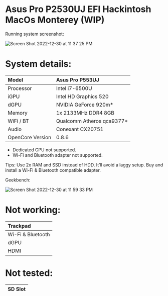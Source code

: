 # Asus Pro P2530UJ EFI Hackintosh MacOs Monterey (WIP)

Running system screenshot:

![Screen Shot 2022-12-30 at 11 37 25 PM](https://user-images.githubusercontent.com/72944953/210122650-7b6df91f-34f8-495d-9224-017c1d9fb6c9.png)

# System details:

| Model            | Asus Pro P553UJ                                              |
| :--------------- | :----------------------------------------------------------- |
| Processor        | Intel i7-6500U                                               |
| iGPU             | Intel HD Graphics 520                                        |
| dGPU             | NVIDIA GeForce 920m*                                         |
| Memory           | 1x 2133MHz DDR4 8GB                                          |
| WiFi / BT        | Qualcomm Atheros qca9377*                                    |
| Audio            | Conexant CX20751                                             |
| OpenCore Version | 0.8.6                                                        |

* Dedicated GPU not supported.
* Wi-Fi and Bluetooth adapter not supported.

Tips: Use 2x RAM and SSD instead of HDD. It’ll avoid a laggy setup. Buy and install a Wi-Fi & Bluetooth compatible adapter.

Geekbench:

![Screen Shot 2022-12-30 at 11 59 33 PM](https://user-images.githubusercontent.com/72944953/210122955-2c1b289a-0ad5-4d9f-abba-acaffcfb4829.png)


# Not working:

| Trackpad                |
| :---------------------- |
| Wi-Fi & Bluetooth       |
| dGPU                    |
| HDMI                    |

# Not tested:

| SD Slot                 |
| :---------------------- |

